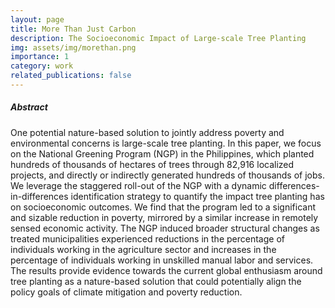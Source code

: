 ```yaml
---
layout: page
title: More Than Just Carbon
description: The Socioeconomic Impact of Large-scale Tree Planting
img: assets/img/morethan.png
importance: 1
category: work
related_publications: false
---
```


##### Abstract

One potential nature-based solution to jointly address poverty and environmental concerns is large-scale tree planting. In this paper, we focus on the National Greening Program (NGP) in the Philippines, which planted hundreds of thousands of hectares of trees through 82,916 localized projects, and directly or indirectly generated hundreds of thousands of jobs. We leverage the staggered roll-out of the NGP with a dynamic differences-in-differences identification strategy to quantify the impact tree planting has on socioeconomic outcomes. We find that the program led to a significant and sizable reduction in poverty, mirrored by a similar increase in remotely sensed economic activity. The NGP induced broader structural changes as treated municipalities experienced reductions in the percentage of individuals working in the agriculture sector and increases in the percentage of individuals working in unskilled manual labor and services. The results provide evidence towards the current global enthusiasm around tree planting as a nature-based solution that could potentially align the policy goals of climate mitigation and poverty reduction.